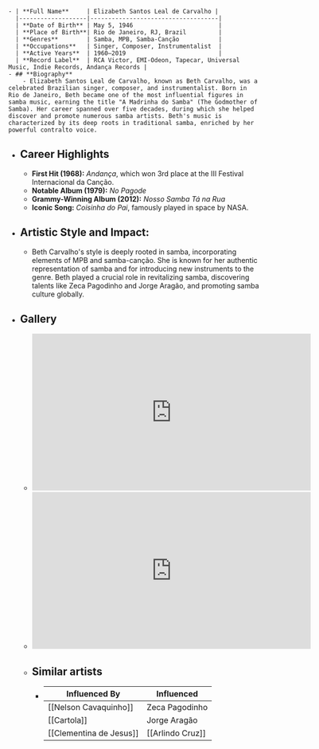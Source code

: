 ---
---


	- | **Full Name**     | Elizabeth Santos Leal de Carvalho |
	  |-------------------|------------------------------------|
	  | **Date of Birth** | May 5, 1946                        |
	  | **Place of Birth**| Rio de Janeiro, RJ, Brazil         |
	  | **Genres**        | Samba, MPB, Samba-Canção           |
	  | **Occupations**   | Singer, Composer, Instrumentalist  |
	  | **Active Years**  | 1960–2019                          |
	  | **Record Label**  | RCA Victor, EMI-Odeon, Tapecar, Universal Music, Indie Records, Andança Records |
	- ## **Biography**
		- Elizabeth Santos Leal de Carvalho, known as Beth Carvalho, was a celebrated Brazilian singer, composer, and instrumentalist. Born in Rio de Janeiro, Beth became one of the most influential figures in samba music, earning the title "A Madrinha do Samba" (The Godmother of Samba). Her career spanned over five decades, during which she helped discover and promote numerous samba artists. Beth's music is characterized by its deep roots in traditional samba, enriched by her powerful contralto voice.
- ## **Career Highlights**
	- **First Hit (1968):** *Andança*, which won 3rd place at the III Festival Internacional da Canção.
	- **Notable Album (1979):** *No Pagode*
	- **Grammy-Winning Album (2012):** *Nosso Samba Tá na Rua*
	- **Iconic Song:** *Coisinha do Pai*, famously played in space by NASA.
- ## **Artistic Style and Impact:**
	- Beth Carvalho's style is deeply rooted in samba, incorporating elements of MPB and samba-canção. She is known for her authentic representation of samba and for introducing new instruments to the genre. Beth played a crucial role in revitalizing samba, discovering talents like Zeca Pagodinho and Jorge Aragão, and promoting samba culture globally.
- ## **Gallery**
	- <iframe width="560" height="315" src="https://www.youtube.com/embed/Zav50SgbK8o?si=W1KaFVhfJTBsUNvV" title="YouTube video player" frameborder="0" allow="accelerometer; autoplay; clipboard-write; encrypted-media; gyroscope; picture-in-picture; web-share" referrerpolicy="strict-origin-when-cross-origin" allowfullscreen></iframe>
	- <iframe width="560" height="315" src="https://www.youtube.com/embed/1eWZ88eRFQs?si=8xcrDP3y39LzfLWL" title="YouTube video player" frameborder="0" allow="accelerometer; autoplay; clipboard-write; encrypted-media; gyroscope; picture-in-picture; web-share" referrerpolicy="strict-origin-when-cross-origin" allowfullscreen></iframe>
	- ## Similar artists
		- | Influenced By       | Influenced        |
		  |---------------------|-------------------|
		  | [[Nelson Cavaquinho]] | Zeca Pagodinho    |
		  | [[Cartola]]         | Jorge Aragão       |
		  | [[Clementina de Jesus]] | [[Arlindo Cruz]]     |